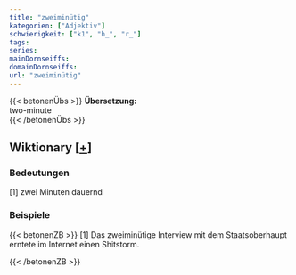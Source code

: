 ```yaml
---
title: "zweiminütig"
kategorien: ["Adjektiv"]
schwierigkeit: ["k1", "h_", "r_"]
tags:
series:
mainDornseiffs:
domainDornseiffs:
url: "zweiminütig"
---
```


{{< betonenÜbs >}}
**Übersetzung:**  
two-minute  
{{< /betonenÜbs >}}

## Wiktionary [[+](https://de.wiktionary.org/wiki/zweiminütig)]

### Bedeutungen
[1] zwei Minuten dauernd  

### Beispiele
{{< betonenZB >}}
[1] Das zweiminütige Interview mit dem Staatsoberhaupt erntete im Internet einen Shitstorm.  

{{< /betonenZB >}}


